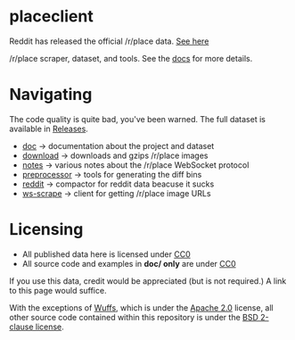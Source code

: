 # placeclient

Reddit has released the official /r/place data.
[See here](https://www.reddit.com/r/place/comments/txvk2d/rplace_datasets_april_fools_2022/)

/r/place scraper, dataset, and tools.
See the [docs](https://github.com/woofdoggo/placeclient/tree/main/doc) for
more details.

# Navigating

The code quality is quite bad, you've been warned.
The full dataset is available in [Releases](https://github.com/woofdoggo/placeclient/releases).

- [doc](https://github.com/woofdoggo/placeclient/tree/main/doc) -> documentation about the project and dataset
- [download](https://github.com/woofdoggo/placeclient/tree/main/download) -> downloads and gzips /r/place images
- [notes](https://github.com/woofdoggo/placeclient/tree/main/notes) -> various notes about the /r/place WebSocket protocol
- [preprocessor](https://github.com/woofdoggo/placeclient/tree/main/preprocessor) -> tools for generating the diff bins
- [reddit](https://github.com/woofdoggo/placeclient/tree/main/preprocessor) -> compactor for reddit data beacuse it sucks
- [ws-scrape](https://github.com/woofdoggo/placeclient/tree/main/ws-scrape) -> client for getting /r/place image URLs

# Licensing

- All published data here is licensed under [CC0](https://github.com/woofdoggo/placeclient/blob/main/LICENSE-CC0)
- All source code and examples in **doc/ only** are under [CC0](https://github.com/woofdoggo/placeclient/blob/main/LICENSE-CC0)

If you use this data, credit would be appreciated (but is not required.)
A link to this page would suffice.

With the exceptions of [Wuffs](https://github.com/woofdoggo/placeclient/blob/main/preprocessor/wuffs.c),
which is under the [Apache 2.0](https://github.com/woofdoggo/placeclient/blob/main/LICENSE-WUFFS)
license, all other source code contained within this repository is under the
[BSD 2-clause license](https://github.com/woofdoggo/placeclient/blob/main/LICENSE).
